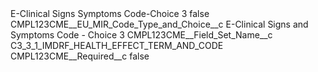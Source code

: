 <?xml version="1.0" encoding="UTF-8"?>
<CustomMetadata xmlns="http://soap.sforce.com/2006/04/metadata" xmlns:xsi="http://www.w3.org/2001/XMLSchema-instance" xmlns:xsd="http://www.w3.org/2001/XMLSchema">
    <label>E-Clinical Signs Symptoms Code-Choice 3</label>
    <protected>false</protected>
    <values>
        <field>CMPL123CME__EU_MIR_Code_Type_and_Choice__c</field>
        <value xsi:type="xsd:string">E-Clinical Signs and Symptoms Code - Choice 3</value>
    </values>
    <values>
        <field>CMPL123CME__Field_Set_Name__c</field>
        <value xsi:type="xsd:string">C3_3_1_IMDRF_HEALTH_EFFECT_TERM_AND_CODE</value>
    </values>
    <values>
        <field>CMPL123CME__Required__c</field>
        <value xsi:type="xsd:boolean">false</value>
    </values>
</CustomMetadata>

